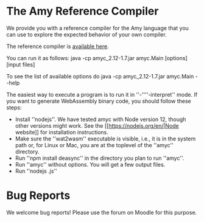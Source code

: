 # The Amy Reference Compiler

We provide you with a reference compiler for the Amy language that you can use to explore the expected behavior of your own compiler.

The reference compiler is [available here](https://gitlab.epfl.ch/lara/cs320/-/blob/main/labs/amyc-assembly-1.7.jar).

You can run it as follows:
  java -cp amyc_2.12-1.7.jar amyc.Main [options] [input files]

To see the list of available options do 
  java -cp amyc_2.12-1.7.jar amyc.Main --help

The easiest way to execute a program is to run it in ''-''''-interpret'' mode. If you want to generate WebAssembly binary code, you should follow these steps:
  * Install ''nodejs''. We have tested amyc with Node version 12, though other versions might work. See the [[https://nodejs.org/en/|Node website]] for installation instructions.
  * Make sure the ''wat2wasm'' executable is visible, i.e., it is in the system path or, for Linux or Mac, you are at the toplevel of the ''amyc'' directory.
  * Run ''npm install deasync'' in the directory you plan to run ''amyc''.
  * Run ''amyc'' without options. You will get a few output files.
  * Run ''nodejs <output file>.js''


# Bug Reports

We welcome bug reports! Please use the forum on Moodle for this purpose.
